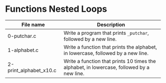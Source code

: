 # Functions Nested Loops

| File name              | Description                                                                               |
| ---------------------- | ----------------------------------------------------------------------------------------- |
| 0-putchar.c            | Write a program that prints `_putchar`, followed by a new line.                           |
| 1-alphabet.c           | Write a function that prints the alphabet, in lowercase, followed by a new line.          |
| 2-print_alphabet_x10.c | Write a function that prints 10 times the alphabet, in lowercase, followed by a new line. |
